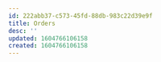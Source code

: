 ```yaml
---
id: 222abb37-c573-45fd-88db-983c22d39e9f
title: Orders
desc: ''
updated: 1604766106158
created: 1604766106158
---
```


